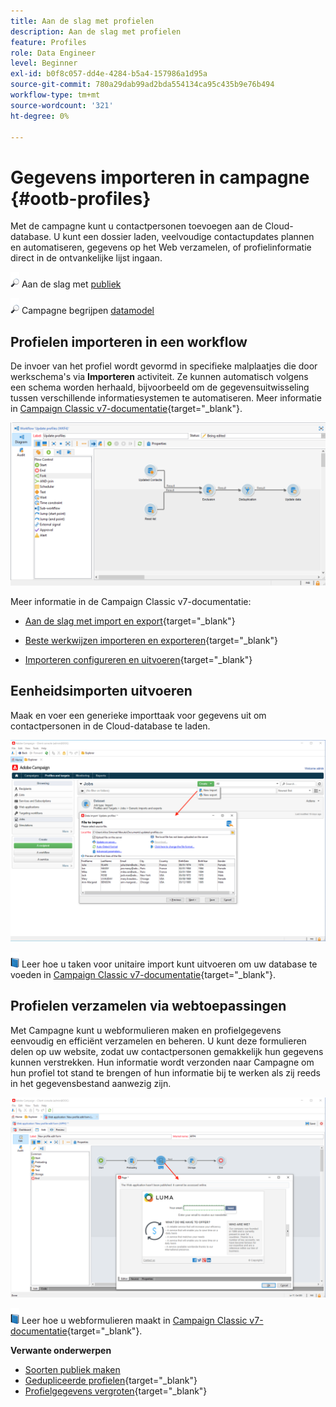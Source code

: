 ```yaml
---
title: Aan de slag met profielen
description: Aan de slag met profielen
feature: Profiles
role: Data Engineer
level: Beginner
exl-id: b0f8c057-dd4e-4284-b5a4-157986a1d95a
source-git-commit: 780a29dab99ad2bda554134ca95c435b9e76b494
workflow-type: tm+mt
source-wordcount: '321'
ht-degree: 0%

---
```


# Gegevens importeren in campagne {#ootb-profiles}

Met de campagne kunt u contactpersonen toevoegen aan de Cloud-database. U kunt een dossier laden, veelvoudige contactupdates plannen en automatiseren, gegevens op het Web verzamelen, of profielinformatie direct in de ontvankelijke lijst ingaan.

![](../assets/do-not-localize/glass.png) Aan de slag met [publiek](audiences.md)

![](../assets/do-not-localize/glass.png) Campagne begrijpen [datamodel](../dev/datamodel.md)

## Profielen importeren in een workflow

De invoer van het profiel wordt gevormd in specifieke malplaatjes die door werkschema&#39;s via **Importeren** activiteit. Ze kunnen automatisch volgens een schema worden herhaald, bijvoorbeeld om de gegevensuitwisseling tussen verschillende informatiesystemen te automatiseren. Meer informatie in [Campaign Classic v7-documentatie](https://experienceleague.adobe.com/docs/campaign-classic/using/getting-started/importing-and-exporting-data/import-export-workflows.html){target=&quot;_blank&quot;}.

![](assets/import-wf.png)

Meer informatie in de Campaign Classic v7-documentatie:

* [Aan de slag met import en export](https://experienceleague.adobe.com/docs/campaign-classic/using/getting-started/importing-and-exporting-data/get-started-data-import-export.html){target=&quot;_blank&quot;}

* [Beste werkwijzen importeren en exporteren](https://experienceleague.adobe.com/docs/campaign-classic/using/getting-started/importing-and-exporting-data/best-practices/import-export-best-practices.html){target=&quot;_blank&quot;}

* [Importeren configureren en uitvoeren](https://experienceleague.adobe.com/docs/campaign-classic/using/getting-started/importing-and-exporting-data/generic-imports-exports/executing-import-jobs.html){target=&quot;_blank&quot;}

## Eenheidsimporten uitvoeren

Maak en voer een generieke importtaak voor gegevens uit om contactpersonen in de Cloud-database te laden.

![](assets/new-import.png)

![](../assets/do-not-localize/book.png) Leer hoe u taken voor unitaire import kunt uitvoeren om uw database te voeden in [Campaign Classic v7-documentatie](https://experienceleague.adobe.com/docs/campaign-classic/using/getting-started/importing-and-exporting-data/generic-imports-exports/about-generic-imports-exports.html){target=&quot;_blank&quot;}.

## Profielen verzamelen via webtoepassingen

Met Campagne kunt u webformulieren maken en profielgegevens eenvoudig en efficiënt verzamelen en beheren. U kunt deze formulieren delen op uw website, zodat uw contactpersonen gemakkelijk hun gegevens kunnen verstrekken. Hun informatie wordt verzonden naar Campagne om hun profiel tot stand te brengen of hun informatie bij te werken als zij reeds in het gegevensbestand aanwezig zijn.

![](assets/web-form-page.png)

![](../assets/do-not-localize/book.png) Leer hoe u webformulieren maakt in [Campaign Classic v7-documentatie](https://experienceleague.adobe.com/docs/campaign-classic/using/designing-content/web-forms/about-web-forms.html){target=&quot;_blank&quot;}.

**Verwante onderwerpen**

* [Soorten publiek maken](audiences.md)
* [Gedupliceerde profielen](https://experienceleague.adobe.com/docs/campaign-classic/using/automating-with-workflows/use-cases/data-management/deduplication-merge.html){target=&quot;_blank&quot;}
* [Profielgegevens vergroten](https://experienceleague.adobe.com/docs/campaign-classic/using/automating-with-workflows/use-cases/data-management/enriching-data.html){target=&quot;_blank&quot;}
